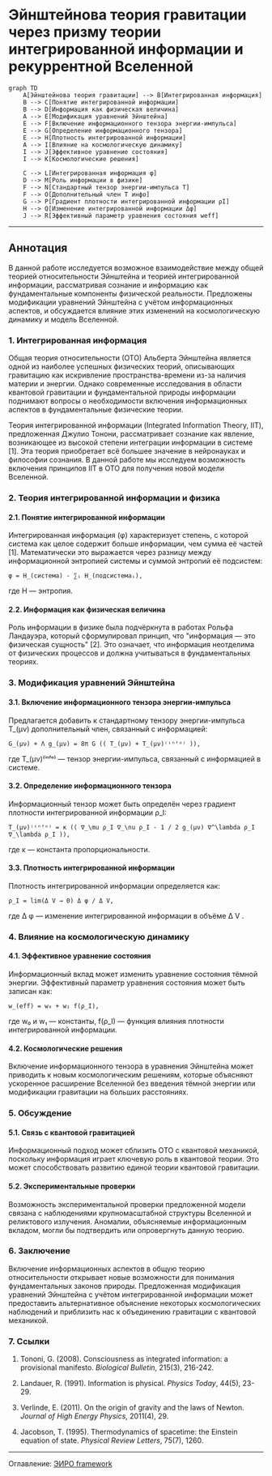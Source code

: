 # Эйнштейнова теория гравитации через призму теории интегрированной информации и рекуррентной Вселенной

```mermaid
graph TD
    A[Эйнштейнова теория гравитации] --> B[Интегрированная информация]
    B --> C[Понятие интегрированной информации]
    B --> D[Информация как физическая величина]
    A --> E[Модификация уравнений Эйнштейна]
    E --> F[Включение информационного тензора энергии-импульса]
    E --> G[Определение информационного тензора]
    E --> H[Плотность интегрированной информации]
    A --> I[Влияние на космологическую динамику]
    I --> J[Эффективное уравнение состояния]
    I --> K[Космологические решения]
    
    C --> L[Интегрированная информация φ]
    D --> M[Роль информации в физике]
    F --> N[Стандартный тензор энергии-импульса T]
    F --> O[Дополнительный член T инфо]
    G --> P[Градиент плотности интегрированной информации ρI]
    H --> Q[Изменение интегрированной информации Δφ]
    J --> R[Эффективный параметр уравнения состояния weff]
```


---


## Аннотация

В данной работе исследуется возможное взаимодействие между общей теорией относительности Эйнштейна и теорией интегрированной информации, рассматривая сознание и информацию как фундаментальные компоненты физической реальности. Предложены модификации уравнений Эйнштейна с учётом информационных аспектов, и обсуждается влияние этих изменений на космологическую динамику и модель Вселенной.

### 1. Интегрированная информация

Общая теория относительности (ОТО) Альберта Эйнштейна является одной из наиболее успешных физических теорий, описывающих гравитацию как искривление пространства-времени из-за наличия материи и энергии. Однако современные исследования в области квантовой гравитации и фундаментальной природы информации поднимают вопросы о необходимости включения информационных аспектов в фундаментальные физические теории.

Теория интегрированной информации (Integrated Information Theory, IIT), предложенная Джулио Тонони, рассматривает сознание как явление, возникающее из высокой степени интеграции информации в системе [1]. Эта теория приобретает всё большее значение в нейронауках и философии сознания. В данной работе мы исследуем возможность включения принципов IIT в ОТО для получения новой модели Вселенной.

### 2. Теория интегрированной информации и физика

#### 2.1. Понятие интегрированной информации

Интегрированная информация (φ) характеризует степень, с которой система как целое содержит больше информации, чем сумма её частей [1]. Математически это выражается через разницу между информационной энтропией системы и суммой энтропий её подсистем:

`φ = H_(система) - ∑ᵢ H_(подсистемаᵢ),`

где  H  — энтропия.

#### 2.2. Информация как физическая величина

Роль информации в физике была подчёркнута в работах Рольфа Ландауэра, который сформулировал принцип, что "информация — это физическая сущность" [2]. Это означает, что информация неотделима от физических процессов и должна учитываться в фундаментальных теориях.

### 3. Модификация уравнений Эйнштейна

#### 3.1. Включение информационного тензора энергии-импульса

Предлагается добавить к стандартному тензору энергии-импульса  T_(μν)  дополнительный член, связанный с информацией:

`G_(μν) + Λ g_(μν) = 8π G (( T_(μν) + T_(μν)⁽ⁱⁿᶠᵒ⁾ )),`

где  T_(μν)⁽ⁱⁿᶠᵒ⁾  — тензор энергии-импульса, связанный с информацией в системе.

#### 3.2. Определение информационного тензора

Информационный тензор может быть определён через градиент плотности интегрированной информации  ρ_I:

`T_(μν)⁽ⁱⁿᶠᵒ⁾ = κ (( ∇_\mu ρ_I ∇_\nu ρ_I - 1 / 2 g_(μν) ∇^\lambda ρ_I ∇_\lambda ρ_I )),`

где  κ  — константа пропорциональности.

#### 3.3. Плотность интегрированной информации

Плотность интегрированной информации определяется как:

`ρ_I = lim(Δ V → 0) Δ φ / Δ V,`

где  Δ φ  — изменение интегрированной информации в объёме  Δ V .

### 4. Влияние на космологическую динамику

#### 4.1. Эффективное уравнение состояния

Информационный вклад может изменить уравнение состояния тёмной энергии. Эффективный параметр уравнения состояния может быть записан как:

`w_(eff) = w₀ + w₁ f(ρ_I),`

где  w₀  и  w₁  — константы,  f(ρ_I)  — функция влияния плотности интегрированной информации.

#### 4.2. Космологические решения

Включение информационного тензора в уравнения Эйнштейна может приводить к новым космологическим решениям, которые объясняют ускоренное расширение Вселенной без введения тёмной энергии или модификации гравитации на больших расстояниях.

### 5. Обсуждение

#### 5.1. Связь с квантовой гравитацией

Информационный подход может сблизить ОТО с квантовой механикой, поскольку информация играет ключевую роль в квантовой теории. Это может способствовать развитию единой теории квантовой гравитации.

#### 5.2. Экспериментальные проверки

Возможность экспериментальной проверки предложенной модели связана с наблюдениями крупномасштабной структуры Вселенной и реликтового излучения. Аномалии, объясняемые информационным вкладом, могли бы подтвердить или опровергнуть данную теорию.

### 6. Заключение

Включение информационных аспектов в общую теорию относительности открывает новые возможности для понимания фундаментальных законов природы. Предложенная модификация уравнений Эйнштейна с учётом интегрированной информации может предоставить альтернативное объяснение некоторых космологических наблюдений и приблизить нас к объединению гравитации с квантовой механикой.

### 7. Ссылки

1. Tononi, G. (2008). Consciousness as integrated information: a provisional manifesto. *Biological Bulletin*, 215(3), 216-242.

2. Landauer, R. (1991). Information is physical. *Physics Today*, 44(5), 23-29.

3. Verlinde, E. (2011). On the origin of gravity and the laws of Newton. *Journal of High Energy Physics*, 2011(4), 29.

4. Jacobson, T. (1995). Thermodynamics of spacetime: the Einstein equation of state. *Physical Review Letters*, 75(7), 1260.



---



Оглавление: [ЭИРО framework](/README.md)


